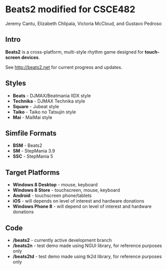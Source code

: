 Beats2 modified for CSCE482
======
Jeremy Cantu,
Elizabeth Chlipala,
Victoria McCloud,
and Gustavo Pedroso

Intro
------
**Beats2** is a cross-platform, multi-style rhythm game designed for **touch-screen devices**.

See http://beats2.net for current progress and updates. 

Styles
------
- **Beats** - DJMAX/Beatmania IIDX style
- **Technika** - DJMAX Technika style
- **Square** - Jubeat style
- **Taiko** - Taiko no Tatsujin style
- **Mai** - MaiMai style

Simfile Formats
------
- **BSM** - Beats2
- **SM** - StepMania 3.9
- **SSC** - StepMania 5

Target Platforms
------
- **Windows 8 Desktop** - mouse, keyboard
- **Windows 8 Store** - touchscreen, mouse, keyboard
- **Android** - touchscreen phone/tablets
- **iOS** - will depends on level of interest and hardware donations
- **Windows Phone 8** - will depend on level of interest and hardware donations

Code
------
- **/beats2** - currently active development branch
- **/beats2n** - test demo made using NGUI library, for reference purposes only
- **/beats2td** - test demo made using tk2d library, for reference purposes only

